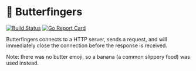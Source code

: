 # 🍌 Butterfingers

[![Build Status](https://travis-ci.org/kjnsn/butterfingers.svg?branch=master)](https://travis-ci.org/kjnsn/butterfingers)
[![Go Report Card](https://goreportcard.com/badge/github.com/kjnsn/butterfingers)](https://goreportcard.com/report/github.com/kjnsn/butterfingers)

Butterfingers connects to a HTTP server, sends a request, and will immediately close
the connection before the response is received.

Note: there was no butter emoji, so a banana (a common slippery food) was used instead.
